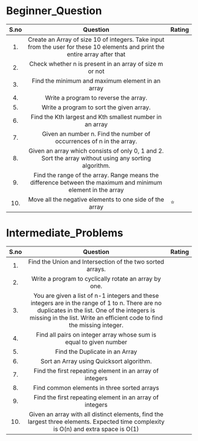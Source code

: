 # Beginner_Question

| S.no  | Question  | Rating  |
|:-:|:-:|---|
| 1.  | Create an Array of size 10 of integers. Take input from the user for these 10 elements and print the entire array after that  |   |
| 2.  | Check whether n is present in an array of size m or not  |   |
| 3.  |  Find the minimum and maximum element in an array |   |
| 4.  | Write a program to reverse the array.  |   |
|  5. | Write a program to sort the given array.  |   |
| 6. |  Find the Kth largest and Kth smallest number in an array |   |
| 7.  | Given an number n. Find the number of occurrences of n in the array.  |   |
|  8. | Given an array which consists of only 0, 1 and 2. Sort the array without using any sorting algorithm.  |   |
|  9. | Find the range of the array. Range means the difference between the maximum and minimum element in the array  |   |
|  10. |  Move all the negative elements to one side of the array |  ⭐ |

# Intermediate_Problems

| S.no  | Question  | Rating  |
|:-:|:-:|---|
|1.|Find the Union and Intersection of the two sorted arrays.||
|2.|Write a program to cyclically rotate an array by one.| |
|3.|You are given a list of n-1 integers and these integers are in the range of 1 to n. There are no duplicates in the list. One of the integers is missing in the list. Write an efficient code to find the missing integer.||
|4.| Find all pairs on integer array whose sum is equal to given number| |
|5.|Find the Duplicate in an Array||
|6.|Sort an Array using Quicksort algorithm.||
|7.|Find the first repeating element in an array of integers||
|8.|Find common elements in three sorted arrays||
|9.|Find the first repeating element in an array of integers||
|10.|Given an array with all distinct elements, find the largest three elements. Expected time complexity is O(n) and extra space is O(1)||